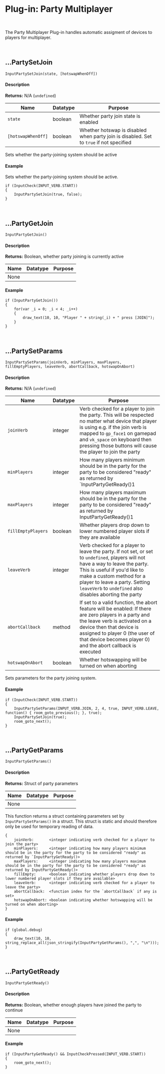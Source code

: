 # Plug-in: Party Multiplayer

&nbsp;

The Party Multiplayer Plug-in handles automatic assigment of devices to players for multiplayer. 

&nbsp;

## …PartySetJoin

`InputPartySetJoin(state, [hotswapWhenOff])`

<!-- tabs:start -->

#### **Description**

**Returns:** N/A (`undefined`)

|Name               |Datatype |Purpose |
|-------------------|---------|--------|
|`state`            |boolean  |Whether party join state is enabled|
|`[hotswapWhenOff]` |boolean  |Whether hotswap is disabled when party join is disabled. Set to `true` if not specified|

Sets whether the party-joining system should be active

#### **Example**

 Sets whether the party-joining system should be active.

```gml
if (InputCheck(INPUT_VERB.START))
{
	InputPartySetJoin(true, false);
}
```
<!-- tabs:end -->

&nbsp;

## …PartyGetJoin

`InputPartyGetJoin()`

<!-- tabs:start -->

#### **Description**

**Returns:** Boolean, whether party joining is currently active

|Name|Datatype|Purpose|
|----|--------|-------|
|None|        |       |

#### **Example**

```gml
if (InputPartyGetJoin())
{
	for(var _i = 0; _i < 4; _i++)
	{
		draw_text(10, 10, "Player " + string(_i) + " press [JOIN]");
	}
}
```

<!-- tabs:end -->

&nbsp;

## …PartySetParams

`InputPartySetParams(joinVerb, minPlayers, maxPlayers, fillEmptyPlayers, leaveVerb, abortCallback, hotswapOnAbort)`

<!-- tabs:start -->

#### **Description**

**Returns:** N/A (`undefined`)

|Name               |Datatype |Purpose |
|-------------------|---------|--------|
|`joinVerb`         |integer  |Verb checked for a player to join the party. This will be respected no matter what device that player is using e.g. if the join verb is mapped to `gp_face1` on gamepad and `vk_space` on keyboard then pressing those buttons will cause the player to join the party|
|`minPlayers`       |integer  |How many players minimum should be in the party for the party to be considered "ready" as returned by `InputPartyGetReady()1|
|`maxPlayers`       |integer  |How many players maximum should be in the party for the party to be considered "ready" as returned by InputPartyGetReady()1|
|`fillEmptyPlayers` |boolean  |Whether players drop down to lower numbered player slots if they are available|
|`leaveVerb`        |integer  |Verb checked for a player to leave the party. If not set, or set to `undefined`, players will not have a way to leave the party. This is useful if you'd like to make a custom method for a player to leave a party. Setting `leaveVerb` to `undefined` also disables aborting the party|
|`abortCallback`    |method   |If set to a valid function, the abort feature will be enabled: If there are zero players in a party and the leave verb is activated on a device then that device is assigned to player 0 (the user of that device becomes player 0) and the abort callback is executed|
|`hotswapOnAbort`   |boolean  |Whether hotswapping will be turned on when aborting|

Sets parameters for the party joining system.

#### **Example**

```gml
if (InputCheck(INPUT_VERB.START))
{
	InputPartySetParams(INPUT_VERB.JOIN, 2, 4, true, INPUT_VERB.LEAVE, function() { room_goto_previous(); }, true);
	InputPartySetJoin(true);
	room_goto_next();
}
```
<!-- tabs:end -->

&nbsp;

## …PartyGetParams

`InputPartyGetParams()`

<!-- tabs:start -->

#### **Description**

**Returns:** Struct of party parameters

|Name|Datatype|Purpose|
|----|--------|-------|
|None|        |       |

This function returns a struct containing parameters set by `InputPartySetParams()` in a struct. This struct is static and should therefore only be used for temporary reading of data.

```
{
	joinVerb:       <integer indicating verb checked for a player to join the party>
	minPlayers:     <integer indicating how many players minimum should be in the party for the party to be considered "ready" as returned by `InputPartyGetReady()>
	maxPlayers:     <integer indicating how many players maximum should be in the party for the party to be considered "ready" as returned by InputPartyGetReady()>
	fillEmpty:      <boolean indicating whether players drop down to lower numbered player slots if they are available>
	leaveVerb:      <integer indicating verb checked for a player to leave the party>
	abortCallback:  <function index for the `abortCallback` if any is set>
	hotswapOnAbort: <boolean indicating whether hotswapping will be turned on when aborting>
}
```

#### **Example**

```gml
if (global.debug)
{
	draw_text(10, 10, string_replace_all(json_stringify(InputPartyGetParams(), ",", "\n")));
}
```
<!-- tabs:end -->

&nbsp;

## …PartyGetReady

`InputPartyGetReady()`

<!-- tabs:start -->

#### **Description**

**Returns:** Boolean, whether enough players have joined the party to continue

|Name|Datatype|Purpose|
|----|--------|-------|
|None|        |       |

#### **Example**

```gml
if (InputPartyGetReady() && InputCheckPressed(INPUT_VERB.START))
{
	room_goto_next();
}
```
<!-- tabs:end -->